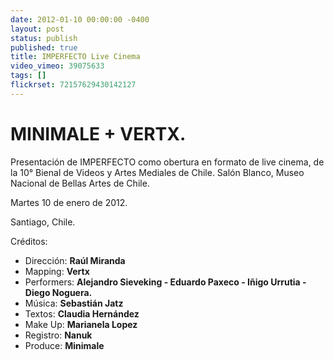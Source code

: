 ```yaml
---
date: 2012-01-10 00:00:00 -0400
layout: post
status: publish
published: true
title: IMPERFECTO Live Cinema
video_vimeo: 39075633
tags: []
flickrset: 72157629430142127
---
```




# MINIMALE + VERTX.

Presentación de IMPERFECTO como obertura en formato de live cinema, de la 10&deg; Bienal de Videos y Artes Mediales de Chile. Salón Blanco, Museo Nacional de Bellas Artes de Chile.

Martes 10 de enero de 2012.

Santiago, Chile.

Créditos:
* Dirección: **Raúl Miranda**
* Mapping: **Vertx**
* Performers: **Alejandro Sieveking - Eduardo Paxeco - Iñigo Urrutia - Diego Noguera.**
* Música: **Sebastián Jatz**
* Textos: **Claudia Hernández**
* Make Up: **Marianela Lopez**
* Registro: **Nanuk**
* Produce: **Minimale**

